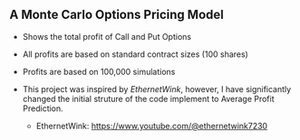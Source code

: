 ## A Monte Carlo Options Pricing Model

- Shows the total profit of Call and Put Options

- All profits are based on standard contract sizes (100 shares)

- Profits are based on 100,000 simulations

- This project was inspired by *EthernetWink*, however, I have significantly changed the initial struture of the code implement to Average Profit Prediction.
    - EthernetWink: https://www.youtube.com/@ethernetwink7230
